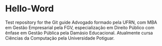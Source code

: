 # Hello-Word
Test repository for the Git guide
Advogado formado pela UFRN, com MBA em Gestão Empresarial pela FGV, especialização em Direito Público com ênfase em Gestão Pública pela Damásio Educacional. Atualmente cursa Ciências da Computação pela Universidade Potiguar.
